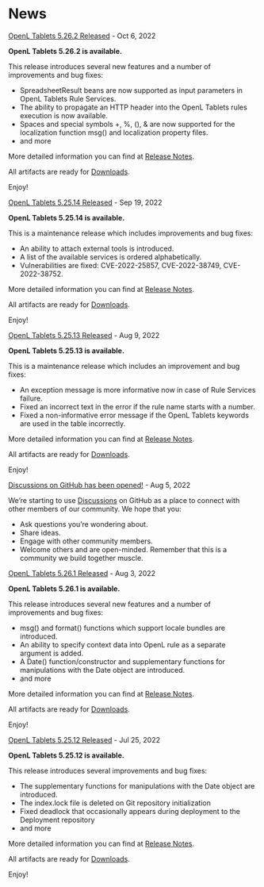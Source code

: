 # News #

[OpenL Tablets 5.26.2 Released](https://openl-tablets.org/news/162/16/OpenL-Tablets-5.26.2-Released "OpenL Tablets 5.26.2 Released") - Oct 6, 2022

**OpenL Tablets 5.26.2 is available.**

This release introduces several new features and a number of improvements and bug fixes:

*   SpreadsheetResult beans are now supported as input parameters in OpenL Tablets Rule Services.
*   The ability to propagate an HTTP header into the OpenL Tablets rules execution is now available.
*   Spaces and special symbols +, %, (), & are now supported for the localization function msg() and localization property files.
*   and more

More detailed information you can find at [Release Notes](/release-notes?ver=5.26.2).

All artifacts are ready for [Downloads](https://openl-tablets.org/downloads).

Enjoy!

[OpenL Tablets 5.25.14 Released](https://openl-tablets.org/news/161/16/OpenL-Tablets-5.25.14-Released "OpenL Tablets 5.25.14 Released") - Sep 19, 2022

**OpenL Tablets 5.25.14 is available.**

This is a maintenance release which includes improvements and bug fixes:

*   An ability to attach external tools is introduced.
*   A list of the available services is ordered alphabetically.
*   Vulnerabilities are fixed: CVE-2022-25857, CVE-2022-38749, CVE-2022-38752.

More detailed information you can find at [Release Notes](/release-notes?ver=5.25.14).

All artifacts are ready for [Downloads](https://openl-tablets.org/downloads).

Enjoy!

[OpenL Tablets 5.25.13 Released](https://openl-tablets.org/news/160/16/OpenL-Tablets-5.25.13-Released "OpenL Tablets 5.25.13 Released") - Aug 9, 2022

**OpenL Tablets 5.25.13 is available.**

This is a maintenance release which includes an improvement and bug fixes:

*   An exception message is more informative now in case of Rule Services failure.
*   Fixed an incorrect text in the error if the rule name starts with a number.
*   Fixed a non-informative error message if the OpenL Tablets keywords are used in the table incorrectly.

More detailed information you can find at [Release Notes](/release-notes?ver=5.25.13).

All artifacts are ready for [Downloads](https://openl-tablets.org/downloads).

Enjoy!

[Discussions on GitHub has been opened!](https://openl-tablets.org/news/159/16/Discussions-on-GitHub-has-been-opened "Discussions on GitHub has been opened!") - Aug 5, 2022

We’re starting to use [Discussions](https://github.com/openl-tablets/openl-tablets/discussions) on GitHub as a place to connect with other members of our community. We hope that you:

*   Ask questions you’re wondering about.
*   Share ideas.
*   Engage with other community members.
*   Welcome others and are open-minded. Remember that this is a community we build together muscle.

[OpenL Tablets 5.26.1 Released](https://openl-tablets.org/news/158/16/OpenL-Tablets-5.26.1-Released "OpenL Tablets 5.26.1 Released") - Aug 3, 2022

**OpenL Tablets 5.26.1 is available.**

This release introduces several new features and a number of improvements and bug fixes:

*   msg() and format() functions which support locale bundles are introduced.
*   An ability to specify context data into OpenL rule as a separate argument is added.
*   A Date() function/constructor and supplementary functions for manipulations with the Date object are introduced.
*   and more

More detailed information you can find at [Release Notes](/release-notes?ver=5.26.1).

All artifacts are ready for [Downloads](https://openl-tablets.org/downloads).

Enjoy!

[OpenL Tablets 5.25.12 Released](https://openl-tablets.org/news/157/16/OpenL-Tablets-5.25.12-Released "OpenL Tablets 5.25.12 Released") - Jul 25, 2022

**OpenL Tablets 5.25.12 is available.**

This release introduces several improvements and bug fixes:

*   The supplementary functions for manipulations with the Date object are introduced.
*   The index.lock file is deleted on Git repository initialization
*   Fixed deadlock that occasionally appears during deployment to the Deployment repository
*   and more

More detailed information you can find at [Release Notes](/release-notes?ver=5.25.12).

All artifacts are ready for [Downloads](https://openl-tablets.org/downloads).

Enjoy!
